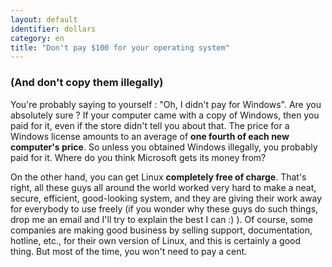 ```yaml
---
layout: default
identifier: dollars
category: en
title: "Don't pay $100 for your operating system"
---
```


<h3>(And don't copy them illegally)</h3>

You're probably saying to yourself : "Oh, I didn't pay for Windows". Are you absolutely sure 
? If your computer came with a copy of Windows, then you paid for it, even if the store didn't 
tell you about that. The price for a Windows license amounts to an average of <b>one fourth of 
each new computer's price</b>. So unless you obtained Windows illegally, you probably paid for 
it. Where do you think Microsoft gets its money from?

On the other hand, you can get Linux <b>completely free of charge</b>. That's right, all 
these guys all around the world worked very hard to make a neat, secure, efficient, good-looking 
system, and they are giving their work away for everybody to use freely (if you wonder why these 
guys do such things, drop me an email and I'll try to explain the best I can :) ). Of course, 
some companies are making good business by selling support, documentation, hotline, etc., for 
their own version of Linux, and this is certainly a good thing. But most of the time, you won't 
need to pay a cent.




